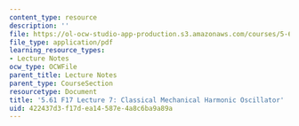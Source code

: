 ```yaml
---
content_type: resource
description: ''
file: https://ol-ocw-studio-app-production.s3.amazonaws.com/courses/5-61-physical-chemistry-fall-2017/422437d3f17dea14587e4a8c6ba9a89a_MIT5_61F17_lec7.pdf
file_type: application/pdf
learning_resource_types:
- Lecture Notes
ocw_type: OCWFile
parent_title: Lecture Notes
parent_type: CourseSection
resourcetype: Document
title: '5.61 F17 Lecture 7: Classical Mechanical Harmonic Oscillator'
uid: 422437d3-f17d-ea14-587e-4a8c6ba9a89a
---
```

